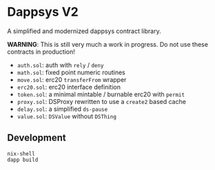 # Dappsys V2

A simplified and modernized dappsys contract library.

**WARNING**: This is still very much a work in progress. Do not use these contracts in production!

- `auth.sol`: auth with `rely` / `deny`
- `math.sol`: fixed point numeric routines
- `move.sol`: erc20 `transferFrom` wrapper
- `erc20.sol`: erc20 interface definition
- `token.sol`: a minimal mintable / burnable erc20 with `permit`
- `proxy.sol`: DSProxy rewritten to use a `create2` based cache
- `delay.sol`: a simplified `ds-pause`
- `value.sol`: `DSValue` without `DSThing`

## Development

```
nix-shell
dapp build
```
